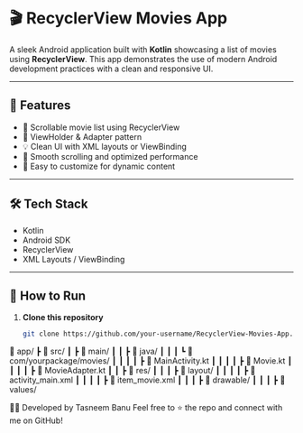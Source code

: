 # 🎬 RecyclerView Movies App

A sleek Android application built with **Kotlin** showcasing a list of movies using **RecyclerView**. This app demonstrates the use of modern Android development practices with a clean and responsive UI.

---

## 🚀 Features

- 📃 Scrollable movie list using RecyclerView  
- 🧩 ViewHolder & Adapter pattern  
- 💡 Clean UI with XML layouts or ViewBinding  
- 🚀 Smooth scrolling and optimized performance  
- 🎯 Easy to customize for dynamic content  

---

## 🛠 Tech Stack

- Kotlin  
- Android SDK  
- RecyclerView  
- XML Layouts / ViewBinding  

---


## 🧪 How to Run

1. **Clone this repository**
   ```bash
   git clone https://github.com/your-username/RecyclerView-Movies-App.git
📁 app/
 ┣ 📁 src/
 ┃ ┣ 📁 main/
 ┃ ┃ ┣ 📁 java/
 ┃ ┃ ┃ ┗ 📁 com/yourpackage/movies/
 ┃ ┃ ┃ ┃ ┣ 📄 MainActivity.kt
 ┃ ┃ ┃ ┃ ┣ 📄 Movie.kt
 ┃ ┃ ┃ ┃ ┣ 📄 MovieAdapter.kt
 ┃ ┃ ┣ 📁 res/
 ┃ ┃ ┃ ┣ 📁 layout/
 ┃ ┃ ┃ ┃ ┣ 📄 activity_main.xml
 ┃ ┃ ┃ ┃ ┣ 📄 item_movie.xml
 ┃ ┃ ┃ ┣ 📁 drawable/
 ┃ ┃ ┃ ┣ 📁 values/

🧑‍💻 Developed by
Tasneem Banu
Feel free to ⭐ the repo and connect with me on GitHub!


